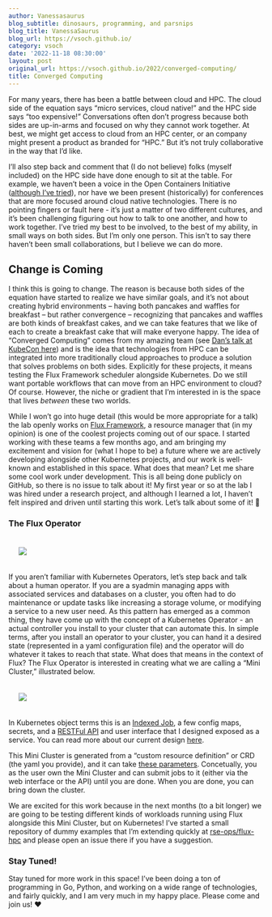 ```yaml
---
author: Vanessasaurus
blog_subtitle: dinosaurs, programming, and parsnips
blog_title: VanessaSaurus
blog_url: https://vsoch.github.io/
category: vsoch
date: '2022-11-18 08:30:00'
layout: post
original_url: https://vsoch.github.io/2022/converged-computing/
title: Converged Computing
---
```


<p>For many years, there has been a battle between cloud and HPC. The cloud side of the equation says “micro services, cloud native!”
and the HPC side says “too expensive!” Conversations often don’t progress because both sides are up-in-arms and 
focused on why they cannot work together. At best, we might get access to cloud from an HPC center,
or an company might present a product as branded for “HPC.” But it’s not truly collaborative in the way that I’d like.</p>

<p>I’ll also step back and comment that (I do not believe) folks (myself included) on the HPC side have done enough
to sit at the table. For example, we haven’t been a voice in the Open Containers Initiative (<a href="https://supercontainers.github.io/containers-wg/" target="_blank">although I’ve tried</a>), nor have we been present (historically) for conferences that are more focused around cloud native technologies.
There is no pointing fingers or fault here - it’s just a matter of two different cultures, and it’s been challenging figuring out how to talk to one another, and how to work together. I’ve tried my best to be involved, to the best of my ability, in small ways on both sides. But I’m only one person. This isn’t to say there haven’t been small collaborations, but I believe we can do more.</p>

<h2 id="change-is-coming">Change is Coming</h2>

<p>I think this is going to change. The reason is because both sides of the equation have started to realize we have similar goals,
and it’s not about creating hybrid environments – having both pancakes and waffles for breakfast – but rather convergence – recognizing that pancakes and waffles are both kinds of breakfast cakes, and we can take features that we like of each to create a breakfast cake that will make everyone happy.
The idea of “Converged Computing” comes from my amazing team (see <a href="https://www.youtube.com/watch?v=9VwAcSOtph0" target="_blank">Dan’s talk at KubeCon here</a>) and is the idea that technologies from HPC can be integrated into more traditionally cloud approaches to produce a solution that
solves problems on both sides. Explicitly for these projects, it means testing the Flux Framework scheduler alongside Kubernetes. Do we still want portable workflows that can move from an HPC environment to cloud? Of course.
However, the niche or gradient that I’m interested in is the space that lives <em>between</em> these two worlds.</p>

<p>While I won’t go into huge detail (this would be more appropriate for a talk) the lab openly works on 
<a href="https://github.com/flux-framework" target="_blank">Flux Framework</a>, a resource manager that (in my opinion) is one of the coolest projects coming out of our space. I started working with these teams a few months ago, and am bringing my excitement and vision for (what I hope to be) a future where we are actively developing alongside other Kubernetes projects, and our work is well-known and established in this space.
What does that mean? Let me share some cool work under development. This is all being done publicly on GitHub, so there is
no issue to talk about it! My first year or so at the lab I was hired under a research project, and although I learned a lot, I haven’t felt inspired and driven until starting this work. Let’s talk about some of it! 🎉️</p>

<h3 id="the-flux-operator">The Flux Operator</h3>

<div style="padding: 20px;">
<img src="https://flux-framework.org/flux-operator/_images/the-operator.jpg" />
</div>

<p>If you aren’t familiar with Kubernetes Operators, let’s step back and talk about a human operator. If you are a syadmin managing apps
with associated services and databases on a cluster, you often had to do maintenance or update tasks like increasing a storage volume,
or modifying a service to a new user need. As this pattern has emerged as a common thing, they have come up with the concept of a Kubernetes Operator - an actual controller you install to your cluster that can automate this. In simple terms, after you install an operator to your cluster,
you can hand it a desired state (represented in a yaml configuration file) and the operator will do whatever it takes to reach that state. What does that means in the context of Flux? The Flux Operator is interested in creating
what we are calling a “Mini Cluster,” illustrated below.</p>

<div style="padding: 20px;">
<img src="https://flux-framework.org/flux-operator/_images/design-three-team1.png" />
</div>

<p>In Kubernetes object terms this is an <a href="https://kubernetes.io/docs/tasks/job/indexed-parallel-processing-static/" target="_blank">Indexed Job</a>, a few config maps, secrets, and a <a href="https://flux-framework.org/flux-restful-api/" target="_blank">RESTFul API</a> and user interface that I designed exposed as a service.  You can read more about our current design <a href="https://flux-framework.org/flux-operator/development/designs.html" target="_blank">here</a>.</p>

<p>This Mini Cluster is generated from a “custom resource definition” or CRD (the yaml you provide), and it can take <a href="https://flux-framework.org/flux-operator/getting_started/custom-resource-definition.html" target="_blank">these parameters</a>. Concetually, you as the user own the Mini Cluster and can submit jobs to it (either via the web interface or the API) until you are done. When you are done, you can bring down the cluster.</p>

<p>We are excited for this work because in the next months (to a bit longer) we are going to be testing different kinds of workloads 
running using Flux alongside this Mini Cluster, but on Kubernetes! I’ve started a small repository of dummy examples that I’m extending quickly at
<a href="https://github.com/rse-ops/flux-hpc" target="_blank">rse-ops/flux-hpc</a> and please open an issue there if you have a suggestion.</p>

<h3 id="stay-tuned">Stay Tuned!</h3>

<p>Stay tuned for more work in this space! I’ve been doing a ton of programming in Go, Python, and working
on a wide range of technologies, and fairly quickly, and I am very much in my happy place. Please come and join us! ❤️</p>